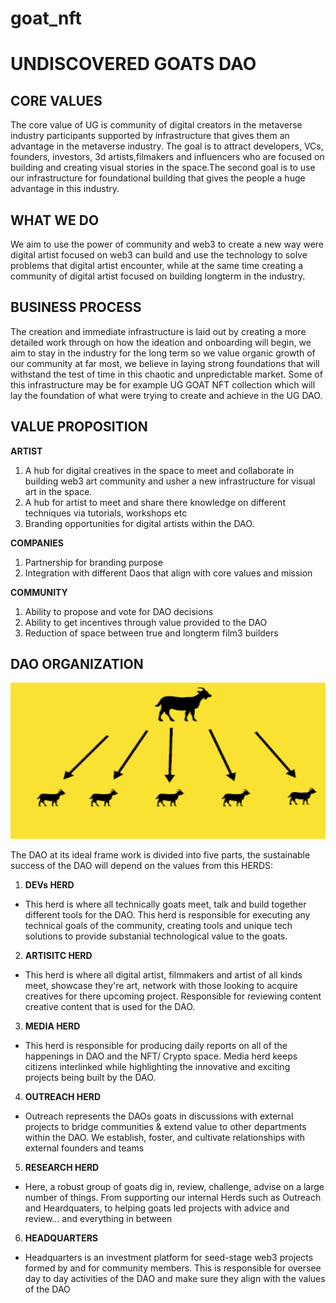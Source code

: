 # goat_nft

# UNDISCOVERED GOATS DAO
## CORE VALUES
The core value of UG is community of digital creators in the metaverse industry participants supported by infrastructure that gives them an advantage in the metaverse industry. The goal is to attract developers, VCs, founders, investors, 3d artists,filmakers and influencers who are focused on building and creating visual stories in the space.The second goal is to use our infrastructure for foundational building that gives the people a huge advantage in this industry.

## WHAT WE DO
We aim to use the power of community and web3 to create a new way were digital artist focused on web3 can build and use the technology to solve problems that digital artist encounter, while at the same time creating a community of digital artist focused on building longterm in the industry.

## BUSINESS PROCESS
The creation and immediate infrastructure is laid out by creating a more detailed work through on how the ideation and onboarding will begin, we aim to stay in the industry for the long term so we value organic growth of our community at far most, we believe in laying strong foundations that will withstand the test of time in this chaotic and unpredictable market. Some of this infrastructure may be for example UG GOAT NFT collection which will lay the foundation of what were trying to create and achieve in the UG DAO.

## VALUE PROPOSITION
**ARTIST**
<!-- ![UG dao Organization](https://github.com/Undiscoveredgoats/goats_nft/blob/main/img/artist.png). -->
<!-- https://github.com/Undiscoveredgoats/goats_nft/blob/main/img/companies.png -->
1. A hub for digital creatives in the space to meet and collaborate in building web3 art community and usher a new infrastructure for visual art in the
space.
2. A hub for artist to meet and share there knowledge on different techniques via tutorials, workshops etc
3. Branding opportunities for digital artists within the DAO.


**COMPANIES**
<!-- <p align = "left"> <img src = "https://github.com/Undiscoveredgoats/goats_nft/blob/main/img/companies.png" width = "100" height = "50"/> </p> -->

1. Partnership for branding purpose
2. Integration with different Daos that align with core values and mission


**COMMUNITY**

<!-- ![UG dao Organization](https://github.com/Undiscoveredgoats/goats_nft/blob/main/img/community.png). -->
1. Ability to propose and vote for DAO decisions
2. Ability to get incentives through value provided to the DAO
3. Reduction of space between true and longterm film3 builders

## DAO ORGANIZATION
<!-- ![UG dao Organization](https://github.com/Undiscoveredgoats/goats_nft/blob/main/img/ug%20dao%20organization.png). -->
<p align = "center"> <img src = "https://github.com/Undiscoveredgoats/goats_nft/blob/main/img/ug%20dao%20organization.png" width = "700" height = "250"/> </p>

The DAO at its ideal frame work is divided into five parts, the sustainable success of the DAO will
depend on the values from this HERDS:
1. **DEVs HERD**
* This herd is where all technically goats meet, talk and build together different tools for the DAO. This
herd is responsible for executing any technical goals of the community, creating tools and unique tech
solutions to provide substanial technological value to the goats.

2. **ARTISITC HERD**
* This herd is where all digital artist, filmmakers and artist of all kinds meet, showcase they're art, network
with those looking to acquire creatives for there upcoming project. Responsible for reviewing content
creative content that is used for the DAO.

3. **MEDIA HERD**
* This herd is responsible for producing daily reports on all of the happenings in DAO and the NFT/
Crypto space. Media herd keeps citizens interlinked while highlighting the innovative and exciting
projects being built by the DAO.

4. **OUTREACH HERD**
* Outreach represents the DAOs goats in discussions with external projects to bridge communities &
extend value to other departments within the DAO. We establish, foster, and cultivate relationships with
external founders and teams

5. **RESEARCH HERD**
* Here, a robust group of goats dig in, review, challenge, advise on a large number of things. From
supporting our internal Herds such as Outreach and Heardquaters, to helping goats led projects with
advice and review... and everything in between

6. **HEADQUARTERS**
* Headquarters is an investment platform for seed-stage web3 projects formed by and for community members. This is responsible for oversee day to day activities of the DAO and make sure
they align with the values of the DAO
